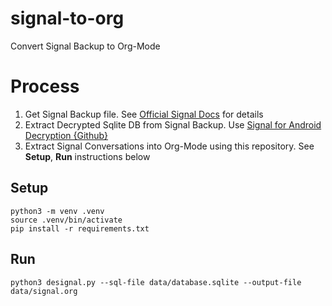 # signal-to-org
Convert Signal Backup to Org-Mode

# Process
  1. Get Signal Backup file. See [Official Signal Docs](https://support.signal.org/hc/en-us/articles/360007059752-Backup-and-Restore-Messages) for details
  2. Extract Decrypted Sqlite DB from Signal Backup. Use [Signal for Android Decryption {Github}](https://github.com/mossblaser/signal_for_android_decryption)
  3. Extract Signal Conversations into Org-Mode using this repository. See **Setup**, **Run** instructions below

## Setup
  ```shell
  python3 -m venv .venv
  source .venv/bin/activate
  pip install -r requirements.txt
  ```

## Run
  ```shell
  python3 designal.py --sql-file data/database.sqlite --output-file data/signal.org
  ```
